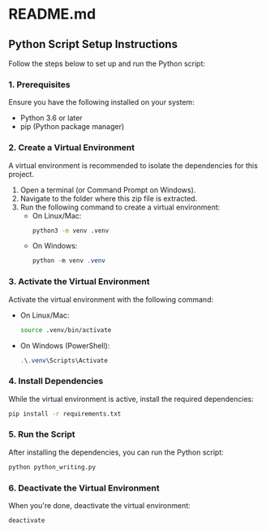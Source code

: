 # README.md

## Python Script Setup Instructions

Follow the steps below to set up and run the Python script:

### 1. Prerequisites
Ensure you have the following installed on your system:
- Python 3.6 or later
- pip (Python package manager)

### 2. Create a Virtual Environment
A virtual environment is recommended to isolate the dependencies for this project.

1. Open a terminal (or Command Prompt on Windows).
2. Navigate to the folder where this zip file is extracted.
3. Run the following command to create a virtual environment:
   - On Linux/Mac:
     ```bash
     python3 -m venv .venv
     ```
   - On Windows:
     ```powershell
     python -m venv .venv
     ```

### 3. Activate the Virtual Environment
Activate the virtual environment with the following command:

- On Linux/Mac:
  ```bash
  source .venv/bin/activate
  ```
- On Windows (PowerShell):
  ```powershell
  .\.venv\Scripts\Activate
  ```

### 4. Install Dependencies
While the virtual environment is active, install the required dependencies:

```bash
pip install -r requirements.txt
```

### 5. Run the Script
After installing the dependencies, you can run the Python script:

```bash
python python_writing.py
```

### 6. Deactivate the Virtual Environment
When you're done, deactivate the virtual environment:

```bash
deactivate
```

